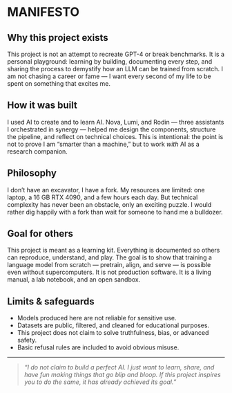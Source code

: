 # MANIFESTO

## Why this project exists

This project is not an attempt to recreate GPT-4 or break benchmarks.
It is a personal playground: learning by building, documenting every step, and sharing the process to demystify how an LLM can be trained from scratch.
I am not chasing a career or fame — I want every second of my life to be spent on something that excites me.

## How it was built

I used AI to create and to learn AI.
Nova, Lumi, and Rodin — three assistants I orchestrated in synergy — helped me design the components, structure the pipeline, and reflect on technical choices.
This is intentional: the point is not to prove I am “smarter than a machine,” but to work *with* AI as a research companion.

## Philosophy

I don’t have an excavator, I have a fork.
My resources are limited: one laptop, a 16 GB RTX 4090, and a few hours each day.
But technical complexity has never been an obstacle, only an exciting puzzle.
I would rather dig happily with a fork than wait for someone to hand me a bulldozer.

## Goal for others

This project is meant as a learning kit.
Everything is documented so others can reproduce, understand, and play.
The goal is to show that training a language model from scratch — pretrain, align, and serve — is possible even without supercomputers.
It is not production software. It is a living manual, a lab notebook, and an open sandbox.

## Limits & safeguards

* Models produced here are not reliable for sensitive use.
* Datasets are public, filtered, and cleaned for educational purposes.
* This project does not claim to solve truthfulness, bias, or advanced safety.
* Basic refusal rules are included to avoid obvious misuse.

---

> *“I do not claim to build a perfect AI.
> I just want to learn, share, and have fun making things that go blip and bloop.
> If this project inspires you to do the same, it has already achieved its goal.”*


